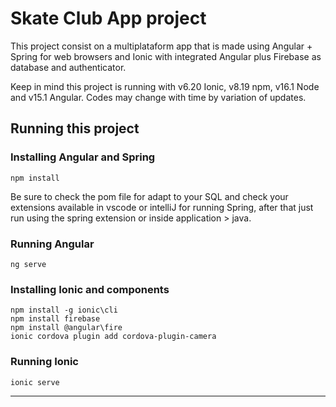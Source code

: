 # Skate Club App project


This project consist on a multiplataform app that is made using Angular + Spring for web browsers and Ionic with integrated Angular plus Firebase as database and authenticator.


Keep in mind this project is running with v6.20 Ionic, v8.19 npm, v16.1 Node and v15.1 Angular.
Codes may change with time by variation of updates.



## Running this project

### Installing Angular and Spring
`npm install`

Be sure to check the pom file for adapt to your SQL and check your extensions available in vscode or intelliJ for running Spring, after that just run using the spring extension or inside application > java.

### Running Angular
`ng serve`

### Installing Ionic and components
```
npm install -g ionic\cli
npm install firebase
npm install @angular\fire
ionic cordova plugin add cordova-plugin-camera

```

### Running Ionic
`ionic serve`

----

